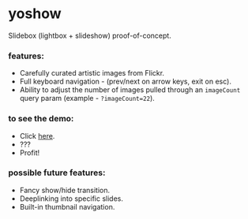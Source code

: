 # yoshow
Slidebox (lightbox + slideshow) proof-of-concept.

### features:
* Carefully curated artistic images from Flickr.
* Full keyboard navigation - (prev/next on arrow keys, exit on esc).
* Ability to adjust the number of images pulled through an `imageCount` query param (example - `?imageCount=22`).

### to see the demo:

* Click [here](https://niffin.github.io/yoshow/).
* ???
* Profit!

### possible future features:
* Fancy show/hide transition.
* Deeplinking into specific slides.
* Built-in thumbnail navigation.
